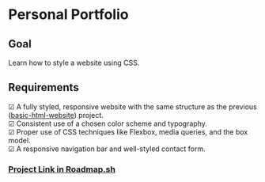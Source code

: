 # Personal Portfolio

## Goal

Learn how to style a website using CSS.

## Requirements

☑ A fully styled, responsive website with the same structure as the previous ([basic-html-website](https://github.com/shazad-shabjan/roadmap.sh-projects/tree/main/front-end-projects/02-basic-html-website)) project.  
☑ Consistent use of a chosen color scheme and typography.  
☑ Proper use of CSS techniques like Flexbox, media queries, and the box model.  
☑ A responsive navigation bar and well-styled contact form.  

### [Project Link in Roadmap.sh](https://roadmap.sh/projects/portfolio-website)
